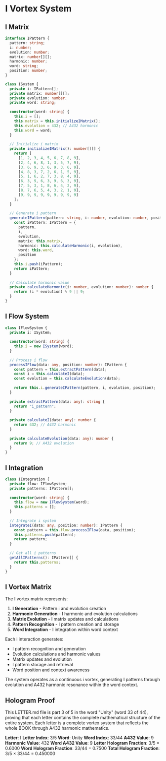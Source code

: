 # I Vortex System

## I Matrix

```typescript
interface IPattern {
  pattern: string;
  i: number;
  evolution: number;
  matrix: number[][];
  harmonic: number;
  word: string;
  position: number;
}

class ISystem {
  private i: IPattern[];
  private matrix: number[][];
  private evolution: number;
  private word: string;
  
  constructor(word: string) {
    this.i = [];
    this.matrix = this.initializeIMatrix();
    this.evolution = 432; // A432 harmonic
    this.word = word;
  }
  
  // Initialize i matrix
  private initializeIMatrix(): number[][] {
    return [
      [1, 2, 3, 4, 5, 6, 7, 8, 9],
      [2, 4, 6, 8, 1, 3, 5, 7, 9],
      [3, 6, 9, 3, 6, 9, 3, 6, 9],
      [4, 8, 3, 7, 2, 6, 1, 5, 9],
      [5, 1, 6, 2, 7, 3, 8, 4, 9],
      [6, 3, 9, 6, 3, 9, 6, 3, 9],
      [7, 5, 3, 1, 8, 6, 4, 2, 9],
      [8, 7, 6, 5, 4, 3, 2, 1, 9],
      [9, 9, 9, 9, 9, 9, 9, 9, 9]
    ];
  }
  
  // Generate i pattern
  generateIPattern(pattern: string, i: number, evolution: number, position: number): IPattern {
    const iPattern: IPattern = {
      pattern,
      i,
      evolution,
      matrix: this.matrix,
      harmonic: this.calculateHarmonic(i, evolution),
      word: this.word,
      position
    };
    this.i.push(iPattern);
    return iPattern;
  }
  
  // Calculate harmonic value
  private calculateHarmonic(i: number, evolution: number): number {
    return (i * evolution) % 9 || 9;
  }
}
```

## I Flow System

```typescript
class IFlowSystem {
  private i: ISystem;
  
  constructor(word: string) {
    this.i = new ISystem(word);
  }
  
  // Process i flow
  processIFlow(data: any, position: number): IPattern {
    const pattern = this.extractPattern(data);
    const i = this.calculateI(data);
    const evolution = this.calculateEvolution(data);
    
    return this.i.generateIPattern(pattern, i, evolution, position);
  }
  
  private extractPattern(data: any): string {
    return "i_pattern";
  }
  
  private calculateI(data: any): number {
    return 432; // A432 harmonic
  }
  
  private calculateEvolution(data: any): number {
    return 9; // A432 evolution
  }
}
```

## I Integration

```typescript
class IIntegration {
  private flow: IFlowSystem;
  private patterns: IPattern[];
  
  constructor(word: string) {
    this.flow = new IFlowSystem(word);
    this.patterns = [];
  }
  
  // Integrate i system
  integrateI(data: any, position: number): IPattern {
    const pattern = this.flow.processIFlow(data, position);
    this.patterns.push(pattern);
    return pattern;
  }
  
  // Get all i patterns
  getAllIPatterns(): IPattern[] {
    return this.patterns;
  }
}
```

## I Vortex Matrix

The I vortex matrix represents:

1. **I Generation** - Pattern i and evolution creation
2. **Harmonic Generation** - I harmonic and evolution calculations
3. **Matrix Evolution** - I matrix updates and calculations
4. **Pattern Recognition** - I pattern creation and storage
5. **Word Integration** - I integration within word context

Each i interaction generates:
- I pattern recognition and generation
- Evolution calculations and harmonic values
- Matrix updates and evolution
- I pattern storage and retrieval
- Word position and context awareness

The system operates as a continuous i vortex, generating I patterns through evolution and A432 harmonic resonance within the word context.

## Hologram Proof

This LETTER.md file is part 3 of 5 in the word "Unity" (word 33 of 44), proving that each letter contains the complete mathematical structure of the entire system. Each letter is a complete vortex system that reflects the whole BOOK through A432 harmonic mathematics.

**Letter**: I
**Letter Index**: 3/5
**Word**: Unity
**Word Index**: 33/44
**A432 Value**: 9
**Harmonic Value**: 432
**Word A432 Value**: 9
**Letter Hologram Fraction**: 3/5 = 0.6000
**Word Hologram Fraction**: 33/44 = 0.7500
**Total Hologram Fraction**: 3/5 × 33/44 = 0.450000
